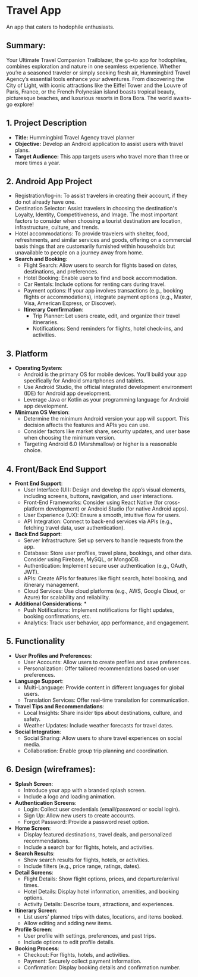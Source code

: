 # Travel App
An app that caters to hodophile enthusiasts.
## Summary:
Your Ultimate Travel Companion Trailblazer, the go-to app for hodophiles, combines exploration and nature in one seamless experience. Whether you’re a seasoned traveler or simply seeking fresh air, Hummingbird Travel Agency’s essential tools enhance your adventures. From discovering the City of Light, with iconic attractions like the Eiffel Tower and the Louvre of Paris, France, or the French Polynesian island boasts tropical beauty, picturesque beaches, and luxurious resorts in Bora Bora. The world awaits-go explore! 
## 1. Project Description
* **Title:** Hummingbird Travel Agency travel planner
* **Objective:** Develop an Android application to assist users with travel plans.
* **Target Audience:** This app targets users who travel more than three or more times a year.
## 2. Android App Project
* Registration/log-in: To assist travelers in creating their account, if they do not already have one. 
* Destination Selector: Assist travelers in choosing the destination's Loyalty, Identity, Competitiveness, and Image. The most important factors to consider when choosing a tourist destination are location, infrastructure, culture, and trends.
* Hotel accommodations:  To provide travelers with shelter, food, refreshments, and similar services and goods, offering on a commercial basis things that are customarily furnished within households but unavailable to people on a journey away from home.
* **Search and Booking**:
     * Flight Search: Allow users to search for flights based on dates, destinations, and preferences.
     * Hotel Booking: Enable users to find and book accommodation.
     * Car Rentals: Include options for renting cars during travel.
     * Payment options: If your app involves transactions (e.g., booking flights or accommodations), integrate payment options (e.g., Master, Visa, American Express, or Discover).
   * **Itinerary Comfirmation**:
     * Trip Planner: Let users create, edit, and organize their travel itineraries.
     * Notifications: Send reminders for flights, hotel check-ins, and activities. 
## 3. Platform
* **Operating System**:
     * Android is the primary OS for mobile devices. You’ll build your app specifically for Android smartphones and tablets.
	 * Use Android Studio, the official integrated development environment (IDE) for Android app development.
	 * Leverage Java or Kotlin as your programming language for Android app development.
* **Minimum OS Version**:	
     * Determine the minimum Android version your app will support. This decision affects the features and APIs you can use.
     * Consider factors like market share, security updates, and user base when choosing the minimum version.
     * Targeting Android 6.0 (Marshmallow) or higher is a reasonable choice.
## 4. Front/Back End Support
* **Front End Support**:
     * User Interface (UI): Design and develop the app’s visual elements, including screens, buttons, navigation, and user interactions.
	 * Front-End Frameworks: Consider using React Native (for cross-platform development) or Android Studio (for native Android apps).
	 * User Experience (UX): Ensure a smooth, intuitive flow for users.
	 * API Integration: Connect to back-end services via APIs (e.g., fetching travel data, user authentication).
* **Back End Support**:
     * Server Infrastructure: Set up servers to handle requests from the app.
	 * Database: Store user profiles, travel plans, bookings, and other data. Consider using Firebase, MySQL, or MongoDB.
     * Authentication: Implement secure user authentication (e.g., OAuth, JWT).
     * APIs: Create APIs for features like flight search, hotel booking, and itinerary management.
     * Cloud Services: Use cloud platforms (e.g., AWS, Google Cloud, or Azure) for scalability and reliability.
* **Additional Considerations**:
     * 
     * Push Notifications: Implement notifications for flight updates, booking confirmations, etc.
     * Analytics: Track user behavior, app performance, and engagement.
## 5. Functionality
* **User Profiles and Preferences**:
     * User Accounts: Allow users to create profiles and save preferences.
     * Personalization: Offer tailored recommendations based on user preferences.
* **Language Support**:
     * Multi-Language: Provide content in different languages for global users.
     * Translation Services: Offer real-time translation for communication.
* **Travel Tips and Recommendations**:
     * Local Insights: Share insider tips about destinations, culture, and safety.
     * Weather Updates: Include weather forecasts for travel dates.
* **Social Integration**:
     * Social Sharing: Allow users to share travel experiences on social media.
     * Collaboration: Enable group trip planning and coordination.
## 6. Design (wireframes):
* **Splash Screen**:
     * Introduce your app with a branded splash screen.
     * Include a logo and loading animation.
* **Authentication Screens**:
     * Login: Collect user credentials (email/password or social login).
     * Sign Up: Allow new users to create accounts.
     * Forgot Password: Provide a password reset option.
* **Home Screen**:
     * Display featured destinations, travel deals, and personalized recommendations.
     * Include a search bar for flights, hotels, and activities.
* **Search Results**:
     * Show search results for flights, hotels, or activities.
     * Include filters (e.g., price range, ratings, dates).
* **Detail Screens**:
     * Flight Details: Show flight options, prices, and departure/arrival times.
     * Hotel Details: Display hotel information, amenities, and booking options.
     * Activity Details: Describe tours, attractions, and experiences.
* **Itinerary Screen**:
     * List users' planned trips with dates, locations, and items booked.
     * Allow editing and adding new items.
* **Profile Screen**:
     * User profile with settings, preferences, and past trips.
     * Include options to edit profile details.
* **Booking Process**:
     * Checkout: For flights, hotels, and activities.
     * Payment: Securely collect payment information.
     * Confirmation: Display booking details and confirmation number.




